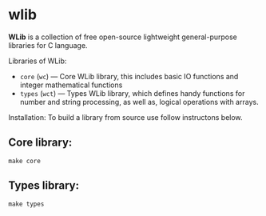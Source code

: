 # wlib
**WLib** is a collection of free open-source lightweight general-purpose libraries for C language.

Libraries of WLib:
- `core` (`wc`) — Core WLib library, this includes basic IO functions and integer mathematical functions
- `types` (`wct`) — Types WLib library, which defines handy functions for number and string processing, as well as, logical operations with arrays.

Installation:
To build a library from source use follow instructons below.
## Core library:
```
make core
```
## Types library:
```
make types
```
